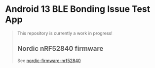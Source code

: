 # Android 13 BLE Bonding Issue Test App

> This repository is currently a work in progress!
> 
> ## Nordic nRF52840 firmware
> 
> See [nordic-firmware-nrf52840](nordic-firmware-nrf52840/README.md)
